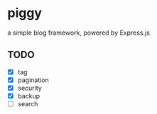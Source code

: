 # piggy
a simple blog framework, powered by Express.js

## TODO
- [x] tag
- [x] pagination
- [x] security
- [x] backup
- [ ] search
